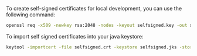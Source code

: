 To create self-signed certificates for local development, you can use the following command:

```bash
openssl req -x509 -newkey rsa:2048 -nodes -keyout selfsigned.key -out selfsigned.crt -days 365 -subj "/C=US/ST=State/L=Locality/O=Organization/CN=localhost"
```

To import self signed certificates into your java keystore:
```bash
keytool -importcert -file selfsigned.crt -keystore selfsigned.jks -storepass changeit -keypass changeit -alias selfsigned

```
